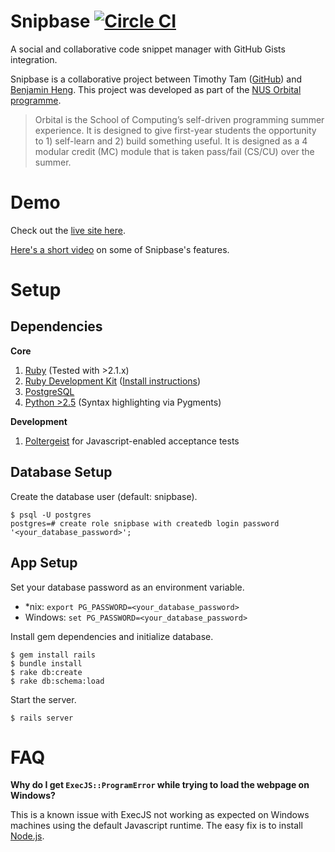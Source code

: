 # Snipbase [![Circle CI](https://img.shields.io/circleci/project/wryyl/snipbase.svg)](https://circleci.com/gh/wryyl/snipbase)

A social and collaborative code snippet manager with GitHub Gists integration.

Snipbase is a collaborative project between Timothy Tam ([GitHub](https://github.com/TimothyTam)) and [Benjamin Heng](https://github.com/benjaminheng). This project was developed as part of the [NUS Orbital programme](http://orbital.comp.nus.edu.sg/).

> Orbital is the School of Computing’s self-driven programming summer experience.  It is  designed to give first-year students the opportunity to 1) self-learn and 2) build something useful.  It is designed as a 4 modular credit (MC) module that is taken pass/fail (CS/CU) over the summer.

# Demo

Check out the [live site here](http://snipbase.hbenjamin.com/).

[Here's a short video](https://www.youtube.com/watch?v=ZbLh3qY6o7s) on some of Snipbase's features.

# Setup

## Dependencies

**Core**

1. [Ruby](http://rubyinstaller.org/downloads/) (Tested with >2.1.x)
2. [Ruby Development Kit](http://rubyinstaller.org/downloads/) ([Install instructions](https://github.com/oneclick/rubyinstaller/wiki/Development-Kit))
3. [PostgreSQL](http://www.postgresql.org/)
4. [Python >2.5](https://www.python.org/downloads/) (Syntax highlighting via Pygments)

**Development**

1. [Poltergeist](https://github.com/teampoltergeist/poltergeist) for Javascript-enabled acceptance tests

## Database Setup

Create the database user (default: snipbase).

```
$ psql -U postgres
postgres=# create role snipbase with createdb login password '<your_database_password>';
```

## App Setup

Set your database password as an environment variable.

- \*nix: `export PG_PASSWORD=<your_database_password>`
- Windows: `set PG_PASSWORD=<your_database_password>`

Install gem dependencies and initialize database.

```
$ gem install rails
$ bundle install
$ rake db:create
$ rake db:schema:load
```

Start the server.

```
$ rails server
```

# FAQ

**Why do I get `ExecJS::ProgramError` while trying to load the webpage on Windows?**

This is a known issue with ExecJS not working as expected on Windows machines using the default Javascript runtime. The easy fix is to install [Node.js](https://nodejs.org/).
